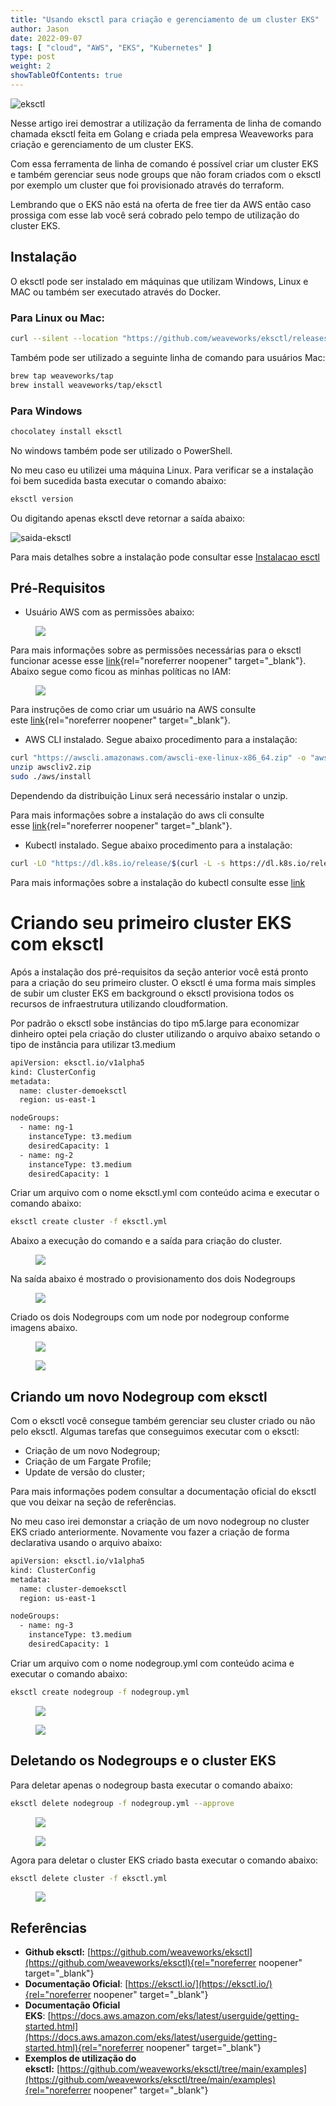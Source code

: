 ```yaml
---
title: "Usando eksctl para criação e gerenciamento de um cluster EKS"
author: Jason
date: 2022-09-07
tags: [ "cloud", "AWS", "EKS", "Kubernetes" ]
type: post
weight: 2
showTableOfContents: true
---
```

![eksctl](https://jjasonhenrique.github.io/blog/images/eksctl.jpg)

Nesse artigo irei demostrar a utilização da ferramenta de linha de
comando chamada eksctl feita em Golang e criada pela empresa Weaveworks
para criação e gerenciamento de um cluster EKS.

Com essa ferramenta de linha de comando é possível criar um cluster EKS
e também gerenciar seus node groups que não foram criados com o eksctl
por exemplo um cluster que foi provisionado através do terraform.

Lembrando que o EKS não está na oferta de free tier da AWS então caso
prossiga com esse lab você será cobrado pelo tempo de utilização do
cluster EKS.

## Instalação 

O eksctl pode ser instalado em máquinas que utilizam Windows, Linux e
MAC ou também ser executado através do Docker.

### Para Linux ou Mac:

``` bash
curl --silent --location "https://github.com/weaveworks/eksctl/releases/latest/download/eksctl_$(uname -s)_amd64.tar.gz" | tar xz -C /tmpsudo mv /tmp/eksctl /usr/local/bin
```

Também pode ser utilizado a seguinte linha de comando para usuários Mac:

``` bash
brew tap weaveworks/tap
brew install weaveworks/tap/eksctl
```

### Para Windows

``` bash
chocolatey install eksctl
```

No windows também pode ser utilizado o PowerShell.

No meu caso eu utilizei uma máquina Linux. Para verificar se a
instalação foi bem sucedida basta executar o comando abaixo:

``` bash
eksctl version
```

Ou digitando apenas eksctl deve retornar a saída abaixo:

![saida-eksctl](https://jjasonhenrique.github.io/blog/images/saida-eksctl.jpg)

Para mais detalhes sobre a instalação pode consultar
esse [Instalacao esctl](https://eksctl.io/introduction/#installation)

## Pré-Requisitos 

-   Usuário AWS com as permissões abaixo:

<figure class="wp-block-image">
<img
src="https://jjasonhenrique.me/wp-content/uploads/2023/01/c95a6-1x7u19bk-khprmoaswbipva.png" />
</figure>

Para mais informações sobre as permissões necessárias para o eksctl
funcionar acesse
esse [link](https://eksctl.io/usage/minimum-iam-policies/){rel="noreferrer noopener"
target="_blank"}. Abaixo segue como ficou as minhas políticas no IAM:

<figure class="wp-block-image">
<img
src="https://jjasonhenrique.me/wp-content/uploads/2023/01/5eba3-11gedtbu8jq8nmaoqyuudxa.png" />
</figure>

Para instruções de como criar um usuário na AWS consulte
este [link](https://docs.aws.amazon.com/IAM/latest/UserGuide/id_users_create.html){rel="noreferrer noopener"
target="_blank"}.

-   AWS CLI instalado. Segue abaixo procedimento para a instalação:

```bash
curl "https://awscli.amazonaws.com/awscli-exe-linux-x86_64.zip" -o "awscliv2.zip"
unzip awscliv2.zip
sudo ./aws/install
```

Dependendo da distribuição Linux será necessário instalar o unzip.

Para mais informações sobre a instalação do aws cli consulte
esse [link](https://docs.aws.amazon.com/cli/latest/userguide/getting-started-install.html){rel="noreferrer noopener"
target="_blank"}.

-   Kubectl instalado. Segue abaixo procedimento para a instalação:

```bash
curl -LO "https://dl.k8s.io/release/$(curl -L -s https://dl.k8s.io/release/stable.txt)/bin/linux/amd64/kubectl"chmod +x ./kubectlmv ./kubectl /usr/local/bin/ 
```

Para mais informações sobre a instalação do kubectl consulte
esse [link](https://kubernetes.io/docs/tasks/tools/install-kubectl-linux/)

# Criando seu primeiro cluster EKS com eksctl 

Após a instalação dos pré-requisitos da seção anterior você está pronto
para a criação do seu primeiro cluster. O eksctl é uma forma mais
simples de subir um cluster EKS em background o eksctl provisiona todos
os recursos de infraestrutura utilizando cloudformation.

Por padrão o eksctl sobe instâncias do tipo m5.large para economizar
dinheiro optei pela criação do cluster utilizando o arquivo abaixo
setando o tipo de instância para utilizar t3.medium

``` bash
apiVersion: eksctl.io/v1alpha5
kind: ClusterConfig
metadata:
  name: cluster-demoeksctl              
  region: us-east-1                       

nodeGroups:
  - name: ng-1                
    instanceType: t3.medium   
    desiredCapacity: 1        
  - name: ng-2
    instanceType: t3.medium 
    desiredCapacity: 1
```

Criar um arquivo com o nome eksctl.yml com conteúdo acima e executar o
comando abaixo:

``` bash
eksctl create cluster -f eksctl.yml
```

Abaixo a execução do comando e a saída para criação do cluster.

<figure class="wp-block-image">
<img
src="https://jjasonhenrique.me/wp-content/uploads/2023/01/5cbf8-1ppqyvwzveiuxdmd348vbza.png" />
</figure>

Na saída abaixo é mostrado o provisionamento dos dois Nodegroups

<figure class="wp-block-image">
<img
src="https://jjasonhenrique.me/wp-content/uploads/2023/01/2f2b1-1pep_g_-vxnun5vb1w8ygxq.png" />
</figure>

Criado os dois Nodegroups com um node por nodegroup conforme imagens
abaixo.

<figure class="wp-block-image">
<img
src="https://jjasonhenrique.me/wp-content/uploads/2023/01/d4f42-1qp8jvut7c1h8m3f6vel-xw.png" />
</figure>

<figure class="wp-block-image">
<img
src="https://jjasonhenrique.me/wp-content/uploads/2023/01/c3efa-1otqgdehpbzgiux7hkuf_ya.png" />
</figure>

## Criando um novo Nodegroup com eksctl 

Com o eksctl você consegue também gerenciar seu cluster criado ou não
pelo eksctl. Algumas tarefas que conseguimos executar com o eksctl:

-   Criação de um novo Nodegroup;
-   Criação de um Fargate Profile;
-   Update de versão do cluster;

Para mais informações podem consultar a documentação oficial do eksctl
que vou deixar na seção de referências.

No meu caso irei demonstar a criação de um novo nodegroup no cluster EKS
criado anteriormente. Novamente vou fazer a criação de forma declarativa
usando o arquivo abaixo:

``` bash
apiVersion: eksctl.io/v1alpha5
kind: ClusterConfig
metadata:
  name: cluster-demoeksctl            
  region: us-east-1 

nodeGroups:
  - name: ng-3               
    instanceType: t3.medium     
    desiredCapacity: 1  
```

Criar um arquivo com o nome nodegroup.yml com conteúdo acima e executar
o comando abaixo:

``` bash
eksctl create nodegroup -f nodegroup.yml
```

<figure class="wp-block-image">
<img
src="https://jjasonhenrique.me/wp-content/uploads/2023/01/1c512-1gvbxeuna0l4xdbovrmqigq.png" />
</figure>

<figure class="wp-block-image">
<img
src="https://jjasonhenrique.me/wp-content/uploads/2023/01/b0984-1py94ttd00vk8cjx9kjoq6w.png" />
</figure>

## Deletando os Nodegroups e o cluster EKS

Para deletar apenas o nodegroup basta executar o comando abaixo:

``` bash
eksctl delete nodegroup -f nodegroup.yml --approve
```

<figure class="wp-block-image">
<img
src="https://jjasonhenrique.me/wp-content/uploads/2023/01/8a3a7-11bamuyl9jjdmgxgbktdyba.png" />
</figure>

<figure class="wp-block-image">
<img
src="https://jjasonhenrique.me/wp-content/uploads/2023/01/5d545-1yd12p9-gr1_btubjihpdrq.png" />
</figure>

Agora para deletar o cluster EKS criado basta executar o comando abaixo:

``` bash
eksctl delete cluster -f eksctl.yml
```

<figure class="wp-block-image">
<img
src="https://jjasonhenrique.me/wp-content/uploads/2023/01/b9673-1_kdg6sa4rxygqdvawxiwiq.png" />
</figure>

## Referências 

-   **Github
    eksctl:** [https://github.com/weaveworks/eksctl](https://github.com/weaveworks/eksctl){rel="noreferrer noopener"
    target="_blank"}
-   **Documentação
    Oficial**: [https://eksctl.io/](https://eksctl.io/){rel="noreferrer noopener"
    target="_blank"}
-   **Documentação Oficial
    EKS**: [https://docs.aws.amazon.com/eks/latest/userguide/getting-started.html](https://docs.aws.amazon.com/eks/latest/userguide/getting-started.html){rel="noreferrer noopener"
    target="_blank"}
-   **Exemplos de utilização do
    eksctl:** [https://github.com/weaveworks/eksctl/tree/main/examples](https://github.com/weaveworks/eksctl/tree/main/examples){rel="noreferrer noopener"
    target="_blank"}
